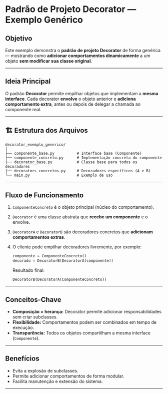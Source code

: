#  Padrão de Projeto Decorator — Exemplo Genérico

##  Objetivo

Este exemplo demonstra o **padrão de projeto Decorator** de forma genérica — mostrando como **adicionar comportamentos dinamicamente** a um objeto **sem modificar sua classe original**.

---

##  Ideia Principal

O padrão **Decorator** permite empilhar objetos que implementam a **mesma interface**.
Cada decorator **envolve** o objeto anterior e **adiciona comportamento extra**, antes ou depois de delegar a chamada ao componente real.

---

## 🏗️ Estrutura dos Arquivos

```
decorator_exemplo_generico/
│
├── componente_base.py          # Interface base (Componente)
├── componente_concreto.py      # Implementação concreta do componente
├── decorator_base.py           # Classe base para todos os decoradores
├── decorators_concretos.py     # Decoradores específicos (A e B)
└── main.py                     # Exemplo de uso
```

---

##  Fluxo de Funcionamento

1. `ComponenteConcreto` é o objeto principal (núcleo do comportamento).
2. `Decorator` é uma classe abstrata que **recebe um componente** e o envolve.
3. `DecoratorA` e `DecoratorB` são decoradores concretos que **adicionam comportamentos extras**.
4. O cliente pode empilhar decoradores livremente, por exemplo:

   ```python
   componente = ComponenteConcreto()
   decorado = DecoratorB(DecoratorA(componente))
   ```

   Resultado final:
   ```
   DecoratorB(DecoratorA(ComponenteConcreto))
   ```

---

##  Conceitos-Chave

- **Composição > herança:** Decorator permite adicionar responsabilidades sem criar subclasses.
- **Flexibilidade:** Comportamentos podem ser combinados em tempo de execução.
- **Transparência:** Todos os objetos compartilham a mesma interface (`Componente`).

---

##  Benefícios

- Evita a explosão de subclasses.
- Permite adicionar comportamentos de forma modular.
- Facilita manutenção e extensão do sistema.

---

